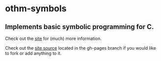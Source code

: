 # othm-symbols
## Implements basic symbolic programming for C.
Check out the [site](http://othm-org.github.io/othm-symbols) for (much) more information.

Check out the [site source](https://github.com/OTHM-ORG/othm-symbols/tree/gh-pages) located in the gh-pages branch if you would like to fork or add anything to it.
